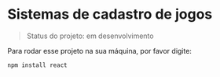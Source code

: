 <h1>Sistemas de cadastro de jogos</h1>

> Status do projeto: em desenvolvimento

Para rodar esse projeto na sua máquina, por favor digite:

```
npm install react
```
